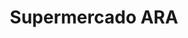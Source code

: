 ---
title: "Supermercado ARA"
url: /ciudad-guayana-puerto-ordaz/supermercado-ara/
shop: supermercado
---